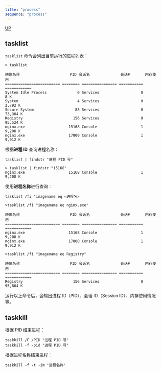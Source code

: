 ```yaml
---
title: "process"
sequence: "process"
---
```


[UP](/windows/windows-index.html)

## tasklist

`tasklist` 命令会列出当前运行的进程列表：

```text
> tasklist

映像名称                       PID 会话名              会话#       内存使用
========================= ======== ================ =========== ============
System Idle Process              0 Services                   0          8 K
System                           4 Services                   0      2,792 K
Secure System                   88 Services                   0     73,304 K
Registry                       156 Services                   0     95,524 K
nginx.exe                    15168 Console                    1      9,208 K
nginx.exe                    17800 Console                    1      9,912 K
```

根据**进程 ID** 查询进程名称：

```text
tasklist | findstr "进程 PID 号"
```

```text
> tasklist | findstr "15168"
nginx.exe                    15168 Console                    1      9,208 K
```

使用**进程名称**进行查询：

```text
tasklist /fi "imagename eq <进程名>
```

```text
>tasklist /fi "imagename eq nginx.exe"

映像名称                       PID 会话名              会话#       内存使用
========================= ======== ================ =========== ============
nginx.exe                    15168 Console                    1      9,208 K
nginx.exe                    17800 Console                    1      9,912 K

>tasklist /fi "imagename eq Registry"

映像名称                       PID 会话名              会话#       内存使用
========================= ======== ================ =========== ============
Registry                       156 Services                   0     95,804 K
```

运行以上命令后，会输出进程 ID（PID）、会话 ID（Session ID）、内存使用情况等。

## taskkill

根据 PID 结束进程：

```text
taskkill /F /PID "进程 PID 号"
taskkill -f -pid "进程 PID 号"
```

根据进程名称结束进程：

```text
taskkill -f -t -im "进程名称"
```
